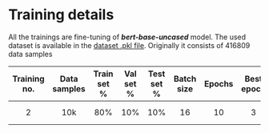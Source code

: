 # Training details

All the trainings are fine-tuning of ***bert-base-uncased*** model. The used dataset is available in the [dataset .pkl file](../../../data/dair-ai-emotions/merged_training.pkl). Originally it consists of 416809 data samples

| Training no. | Data samples | Train set % | Val set % | Test set % | Batch size | Epochs | Best epoch | Fitting time | Train accuracy | Train loss | Val accuracy | Val loss | Test accuracy | Test loss |               Accuracy figure               |      Notes    |
|:------------:|:------------:|:-----------:|:---------:|:----------:|:----------:|:------:|:----------:|:------------:|:--------------:|:----------:|:------------:|:--------:|:-------------:|:---------:|:-------------------------------------------:|:-------------:|
|      2       |     10k      |     80%     |    10%    |    10%     |     16     |   10   |     3      |   4min 34s   |     0.9524     |   0.1111   |    0.9310    |  0.1696  |    0.9130     |  0.2452   | [figure](./figures/training_2_accuracy.png) | Model overfit |
